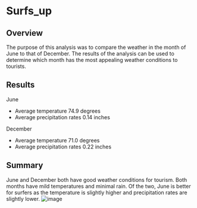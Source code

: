 # Surfs_up
## Overview
The purpose of this analysis was to compare the weather in the month of June to that of December. The results of the analysis can be used to determine which month has the most appealing weather conditions to tourists. 

## Results
June
-	Average temperature 74.9 degrees
-	Average precipitation rates 0.14 inches

December
-	Average temperature 71.0 degrees
-	Average precipitation rates 0.22 inches

## Summary
June and December both have good weather conditions for tourism. Both months have mild temperatures and minimal rain. Of the two, June is better for surfers as the temperature is slightly higher and precipitation rates are slightly lower. 
![image](https://user-images.githubusercontent.com/84678564/129497379-5d2200f0-1827-46a1-bd12-84c3ff162a86.png)
 
